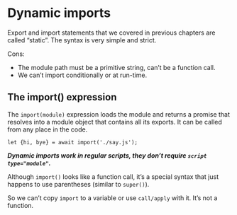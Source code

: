 # Dynamic imports

Export and import statements that we covered in previous chapters are called “static”. The syntax is very simple and strict.

Cons:

- The module path must be a primitive string, can’t be a function call. 
- We can’t import conditionally or at run-time.

## The import() expression

The `import(module)` expression loads the module and returns a promise that resolves into a module object that contains all its exports. It can be called from any place in the code.

```
let {hi, bye} = await import('./say.js');
```

***Dynamic imports work in regular scripts, they don’t require `script type="module"`.***

Although `import()` looks like a function call, it’s a special syntax that just happens to use parentheses (similar to `super()`).

So we can’t copy `import` to a variable or use `call/apply` with it. It’s not a function.
